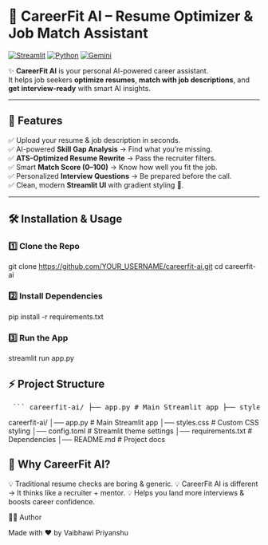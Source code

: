 # 🎯 CareerFit AI – Resume Optimizer & Job Match Assistant

[![Streamlit](https://img.shields.io/badge/Built%20with-Streamlit-FF4B4B?style=for-the-badge&logo=streamlit&logoColor=white)](https://streamlit.io/)
[![Python](https://img.shields.io/badge/Made%20with-Python-3776AB?style=for-the-badge&logo=python&logoColor=white)](https://www.python.org/)
[![Gemini](https://img.shields.io/badge/Powered%20by-Google%20Gemini-4285F4?style=for-the-badge&logo=google&logoColor=white)](https://aistudio.google.com/)

✨ **CareerFit AI** is your personal AI-powered career assistant.  
It helps job seekers **optimize resumes**, **match with job descriptions**, and **get interview-ready** with smart AI insights.  

---

## 🚀 Features
✅ Upload your resume & job description in seconds.  
✅ AI-powered **Skill Gap Analysis** → Find what you’re missing.  
✅ **ATS-Optimized Resume Rewrite** → Pass the recruiter filters.  
✅ Smart **Match Score (0–100)** → Know how well you fit the job.  
✅ Personalized **Interview Questions** → Be prepared before the call.  
✅ Clean, modern **Streamlit UI** with gradient styling 🎨.  

---

## 🛠️ Installation & Usage

### 1️⃣ Clone the Repo
git clone https://github.com/YOUR_USERNAME/careerfit-ai.git
cd careerfit-ai

### 2️⃣ Install Dependencies
pip install -r requirements.txt

### 3️⃣ Run the App
streamlit run app.py

## ⚡ Project Structure
<pre> ``` careerfit-ai/ ├── app.py # Main Streamlit app ├── styles.css # Custom CSS styling ├── config.toml # Streamlit theme settings ├── requirements.txt # Dependencies └── README.md # Project docs ``` </pre>
careerfit-ai/
│── app.py          # Main Streamlit app
│── styles.css      # Custom CSS styling
│── config.toml     # Streamlit theme settings
│── requirements.txt # Dependencies
│── README.md       # Project docs

## 🌟 Why CareerFit AI?

💡 Traditional resume checks are boring & generic.
💡 CareerFit AI is different → It thinks like a recruiter + mentor.
💡 Helps you land more interviews & boosts career confidence.

👨‍💻 Author

Made with ❤️ by Vaibhawi Priyanshu
